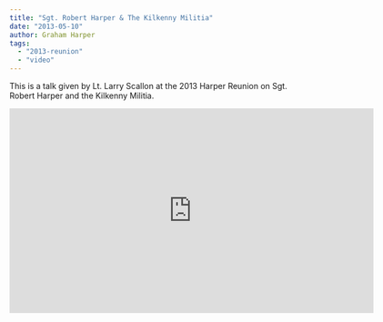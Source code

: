```yaml
---
title: "Sgt. Robert Harper & The Kilkenny Militia"
date: "2013-05-10"
author: Graham Harper
tags:
  - "2013-reunion"
  - "video"
---
```


This is a talk given by Lt. Larry Scallon at the 2013 Harper Reunion on Sgt. Robert Harper and the Kilkenny Militia.

<iframe src="http://www.youtube.com/embed/UjDMagLj5xY?rel=0" height="360" width="640" allowfullscreen frameborder="0"></iframe>

